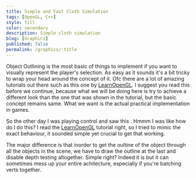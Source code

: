 ```yaml
---
title: Simple and Fast Cloth Simulation
tags: [OpenGL, C++]
style: fill
color: secondary
description: Simple cloth simulation
blog: [Graphics]
published: false
permalink: /graphics/:title
---
```


Object Outlining is the most basic of things to implement if you want to visually represent the player's selection. As easy as it sounds it's a bit tricky to wrap your head around the concept of it. Ofc there are a lot of amazing tutorials out there such as this one by [LearnOpenGL](). I suggest you read this before we continue, because what we will be doing here is try to achieve a different look than the one that was shown in the tutorial, but the basic concept remains same. What we want is the actual practical implementation in games.

So the other day I was playing control and saw this ![](). Hmmm I was like how do I do this? I read the [LearnOpenGL]() tutorial right, so I tried to mimic the exact behaviour, it sounded simple yet crucial to get that working.

The major difference is that inorder to get the oultine of the object through all the objects in the scene, we have to draw the outline at the last and disable depth testing altogether. Simple right? Indeed it is but it can sometimes mess up your entire achitecture, especially if you're batching verts together.
